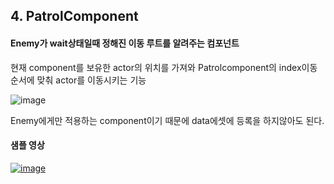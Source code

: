 ## 4. PatrolComponent

#### Enemy가 wait상태일때 정해진 이동 루트를 알려주는 컴포넌트
현재 component를 보유한 actor의 위치를 가져와 Patrolcomponent의 index이동 순서에 맞춰 actor를 이동시키는 기능

![image](https://github.com/user-attachments/assets/84353851-e0b0-4c65-a0c5-8af0514203cf)


Enemy에게만 적용하는 component이기 때문에 data에셋에 등록을 하지않아도 된다.

#### 샘플 영상

  [![image](https://github.com/HanYooTae/Unreal-Game-Project1/assets/123162344/862d2b99-10ff-425c-8a80-d526bb6a20c1)](https://www.youtube.com/watch?v=Du1ctZdniRU)
